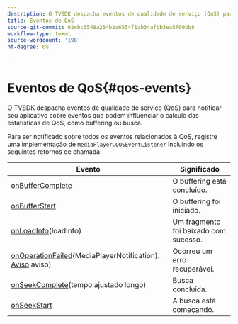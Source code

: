 ```yaml
---
description: O TVSDK despacha eventos de qualidade de serviço (QoS) para notificar seu aplicativo sobre eventos que podem influenciar o cálculo das estatísticas de QoS, como buffering ou busca.
title: Eventos de QoS
source-git-commit: 02ebc3548a254b2a6554f1ab34afbb3ea5f09bb8
workflow-type: tm+mt
source-wordcount: '198'
ht-degree: 0%

---
```


# Eventos de QoS{#qos-events}

O TVSDK despacha eventos de qualidade de serviço (QoS) para notificar seu aplicativo sobre eventos que podem influenciar o cálculo das estatísticas de QoS, como buffering ou busca.

Para ser notificado sobre todos os eventos relacionados à QoS, registre uma implementação de `MediaPlayer.QOSEventListener` incluindo os seguintes retornos de chamada:

| Evento | Significado |
|---|---|
| [onBufferComplete](https://help.adobe.com/en_US/primetime/api/psdk/javadoc_1.4/com/adobe/mediacore/MediaPlayer.QOSEventListener.html#onBufferComplete()) | O buffering está concluído. |
| [onBufferStart](https://help.adobe.com/en_US/primetime/api/psdk/javadoc_1.4/com/adobe/mediacore/MediaPlayer.QOSEventListener.html#onBufferStart()) | O buffering foi iniciado. |
| [onLoadInfo](https://help.adobe.com/en_US/primetime/api/psdk/javadoc_1.4/com/adobe/mediacore/MediaPlayer.QOSEventListener.html#onLoadInfo(com.adobe.mediacore.qos.LoadInfo))(loadInfo) | Um fragmento foi baixado com sucesso. |
| [onOperationFailed](https://help.adobe.com/en_US/primetime/api/psdk/javadoc_1.4/com/adobe/mediacore/MediaPlayer.QOSEventListener.html)(MediaPlayerNotification). [Aviso](https://help.adobe.com/en_US/primetime/api/psdk/javadoc_1.4/com/adobe/mediacore/MediaPlayerNotification.Warning.html) aviso) | Ocorreu um erro recuperável. |
| [onSeekComplete](https://help.adobe.com/en_US/primetime/api/psdk/javadoc_1.4/com/adobe/mediacore/MediaPlayer.QOSEventListener.html#onSeekComplete(long))(tempo ajustado longo) | Busca concluída. |
| [onSeekStart](https://help.adobe.com/en_US/primetime/api/psdk/javadoc_1.4/com/adobe/mediacore/MediaPlayer.QOSEventListener.html#onSeekStart()) | A busca está começando. |
